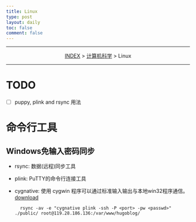 ```yaml
---
title: Linux
type: post
layout: daily
toc: false
comment: false
---
```

---
<span><center>[INDEX](/gknows/index) > [计算机科学](/gknows/计算机科学) > Linux</center></span>

---
# TODO
- [ ] puppy, plink and rsync 用法

# 命令行工具
## Windows免输入密码同步
- rsync: 数据(远程)同步工具 
- plink: PuTTY的命令行连接工具
- cygnative: 使用 cygwin 程序可以通过标准输入输出与本地win32程序通信。[download](http://diario.beerensalat.info/2009/08/18/new_cygnative_version_1_2_for_rsync_plink.html)

        rsync -av -e "cygnative plink -ssh -P <port> -pw <passwd>" ./public/ root@119.28.186.136:/var/www/hugoblog/

        

